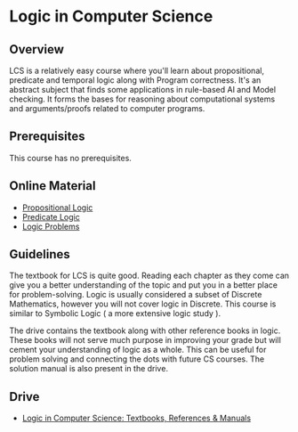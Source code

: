 # Logic in Computer Science

## Overview

LCS is a relatively easy course where you'll learn about propositional, predicate and temporal logic along with Program correctness. It's an abstract subject that finds some applications in rule-based AI and Model checking.  It forms the bases for reasoning about computational systems and arguments/proofs related to computer programs. 

## Prerequisites

This course has no prerequisites.

## Online Material
* [Propositional Logic](https://www.youtube.com/watch?v=IZpvlR5J7FQ&list=PLBlnK6fEyqRhqJPDXcvYlLfXPh37L89g3&index=2) 
* [Predicate Logic](https://www.youtube.com/watch?v=gyoqX0W-NH4&list=PLDDGPdw7e6Ag1EIznZ-m-qXu4XX3A0cIz&index=23)
* [Logic Problems](https://brilliant.org/logic/)

## Guidelines
The textbook for LCS is quite good. Reading each chapter as they come can give you a better understanding of the topic and put you in a better place for problem-solving. Logic is usually considered a subset of Discrete Mathematics, however you will not cover logic in Discrete. This course is similar to Symbolic Logic ( a more extensive logic study ). 

The drive contains the textbook along with other reference books in logic. These books will not serve much purpose in improving your grade but will cement your understanding of logic as a whole. This can be useful for problem solving and connecting the dots with future CS courses. The solution manual is also present in the drive. 

## Drive
* [Logic in Computer Science: Textbooks, References & Manuals](https://drive.google.com/open?id=1gQjowwygaJ8UdRW1SPfJ4Q2wSiyNCLQt)

